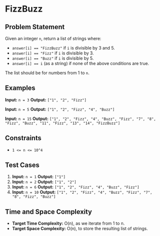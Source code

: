 # FizzBuzz

## Problem Statement

Given an integer `n`, return a list of strings where:
- `answer[i] == "FizzBuzz"` if `i` is divisible by 3 and 5.
- `answer[i] == "Fizz"` if `i` is divisible by 3.
- `answer[i] == "Buzz"` if `i` is divisible by 5.
- `answer[i] == i` (as a string) if none of the above conditions are true.

The list should be for numbers from 1 to `n`.

## Examples

**Input:** `n = 3`
**Output:** `["1", "2", "Fizz"]`

**Input:** `n = 5`
**Output:** `["1", "2", "Fizz", "4", "Buzz"]`

**Input:** `n = 15`
**Output:** `["1", "2", "Fizz", "4", "Buzz", "Fizz", "7", "8", "Fizz", "Buzz", "11", "Fizz", "13", "14", "FizzBuzz"]`

## Constraints

-   `1 <= n <= 10^4`

## Test Cases

1.  **Input:** `n = 1`
    **Output:** `["1"]`
2.  **Input:** `n = 2`
    **Output:** `["1", "2"]`
3.  **Input:** `n = 6`
    **Output:** `["1", "2", "Fizz", "4", "Buzz", "Fizz"]`
4.  **Input:** `n = 10`
    **Output:** `["1", "2", "Fizz", "4", "Buzz", "Fizz", "7", "8", "Fizz", "Buzz"]`


## Time and Space Complexity

-   **Target Time Complexity:** O(n), as we iterate from 1 to n.
-   **Target Space Complexity:** O(n), to store the resulting list of strings.